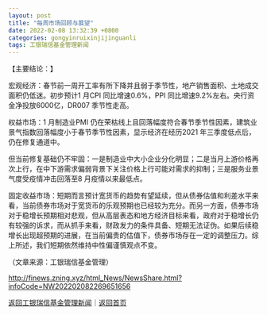 ```yaml
---
layout: post
title: "每周市场回顾与展望"
date: 2022-02-08 13:32:39 +0800
categories: gongyinruixinjijinguanli
tags: 工银瑞信基金管理新闻
---
```

<p>【主要结论：】</p>
 <p>宏观经济：春节前一周开工率有所下降并且弱于季节性，地产销售面积、土地成交面积仍低迷。初步预计1 月CPI 同比增速0.6%，PPI 同比增速9.2%左右。央行资金净投放6000亿，DR007 季节性走高。</p>
 <p>权益市场：1 月制造业PMI 仍在荣枯线上且回落幅度符合春节季节性因素，建筑业景气指数回落幅度小于春节季节性因素，显示经济在经历2021 年三季度低点后，仍在修复通道中。</p>
 <p>但当前修复基础仍不牢固：一是制造业中大小企业分化明显；二是当月上游价格再次上行，在中下游需求偏弱背景下关注价格上行可能对需求的抑制；三是服务业景气度受疫情冲击回落至8 月疫情以来最低点。</p>
 <p>固定收益市场：短期而言预计宽货币的趋势有望延续，但从债券估值和利差水平来看，当前债券市场对于宽货币的乐观预期也已经较为充分。而另一方面，债券市场对于稳增长预期相对悲观，但从高层表态和地方经济目标来看，政府对于稳增长仍有较强的诉求，而从抓手来看，财政发力的条件具备、短期无法证伪。如果后续稳增长出现超预期的进展，在当前偏贵的估值下，债券市场存在一定的调整压力。综上所述，我们短期依然维持中性偏谨慎观点不变。</p><p class="em_media">（文章来源：工银瑞信基金管理）</p>

<http://finews.zning.xyz/html_News/NewsShare.html?infoCode=NW202202082269651656>

[返回工银瑞信基金管理新闻](//finews.withounder.com/category/gongyinruixinjijinguanli.html)｜[返回首页](//finews.withounder.com/)